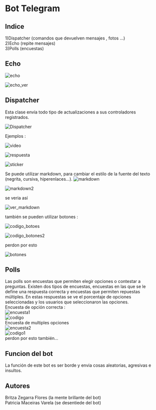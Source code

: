 # Bot Telegram

## Indice

1)Dispatcher (comandos que devuelven mensajes , fotos ...)  
2)Echo (repite mensajes)  
3)Polls (encuestas)  

## Echo

![echo](https://github.com/Britza/botTelegram/blob/master/src/main/imagenes/echo.PNG)  

![echo_ver](https://github.com/Britza/botTelegram/blob/master/src/main/imagenes/strat.PNG) 

## Dispatcher
Esta clase envía todo tipo de actualizaciones a sus controladores registrados.

![Dispatcher](https://github.com/Britza/botTelegram/blob/master/src/main/imagenes/dispatcher.PNG)

Ejemplos :

![video](https://github.com/Britza/botTelegram/blob/master/src/main/imagenes/ejemplo1este.PNG)  

![respuesta](https://github.com/Britza/botTelegram/blob/master/src/main/imagenes/dispatcher.PNG)  

![sticker](https://github.com/Britza/botTelegram/blob/master/src/main/imagenes/bolos1.PNG)

Se puede utilizar markdown, para cambiar el estilo de la fuente del texto (negrita, cursiva, hiperenlaces...). 
![markdown](https://github.com/Britza/botTelegram/blob/master/src/main/imagenes/codigomarkdown.PNG)
 
![markdown2](https://github.com/Britza/botTelegram/blob/master/src/main/imagenes/codigomarkdown2.PNG)  

se veria así  

![ver_markdown](https://github.com/Britza/botTelegram/blob/master/src/main/imagenes/markdown.PNG)     



también se pueden utilizar botones :  

![codigo_botoes](https://github.com/Britza/botTelegram/blob/master/src/main/imagenes/codigo_boton.PNG)     

![codigo_botones2](https://github.com/Britza/botTelegram/blob/master/src/main/imagenes/codigo_boton2.PNG)  

perdon por esto 
 
![botones](https://github.com/Britza/botTelegram/blob/master/src/main/imagenes/boton.PNG)  



## Polls
Las polls son encuestas que permiten elegir opciones o contestar a preguntas. Existen dos tipos de encuestas, encuestas en 
las que se le define una respuesta correcta y encuestas que permiten repuestas múltiples. En estas respuestas se ve el porcentaje
de opciones seleccionadas y los usuarios que seleccionaron las opciones.  
Encuesta de opción correcta :    
![encuesta1](https://github.com/Britza/botTelegram/blob/master/src/main/imagenes/encuesta.PNG)  
![codigo](https://github.com/Britza/botTelegram/blob/master/src/main/imagenes/codigoencuesta.PNG)  
Encuesta de multiples opciones  
![encuesta2](https://github.com/Britza/botTelegram/blob/master/src/main/imagenes/encuesta1.PNG)  
![codigo1](https://github.com/Britza/botTelegram/blob/master/src/main/imagenes/codigoencuesta2.PNG)  
perdon por esto también...  

## Funcion del bot
La función de este bot es ser borde y envia cosas aleatorias, agresivas e insultos.
## Autores
Britza Zegarra Flores (la mente brillante del bot)  
Patricia Maceiras Varela (se desentiede del bot)

